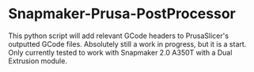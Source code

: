 # Snapmaker-Prusa-PostProcessor

This python script will add relevant GCode headers to PrusaSlicer's outputted GCode files. Absolutely still a work in progress, but it is a start. Only currently tested to work with Snapmaker 2.0 A350T with a Dual Extrusion module.
